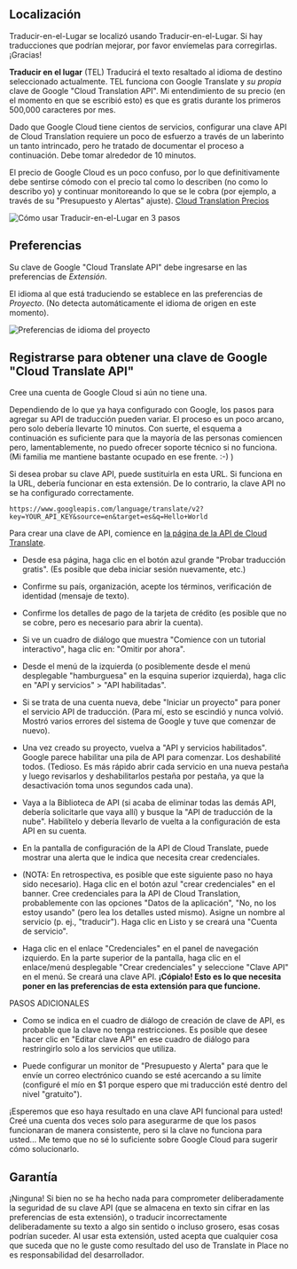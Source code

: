 ## Localización ##

Traducir-en-el-Lugar se localizó usando Traducir-en-el-Lugar. Si hay traducciones que podrían mejorar, por favor envíemelas para corregirlas. ¡Gracias!


**Traducir en el lugar** (TEL) Traducirá el texto resaltado al idioma de destino seleccionado actualmente. TEL funciona con Google Translate y *su propia* clave de Google "Cloud Translation API". Mi entendimiento de su precio (en el momento en que se escribió esto) es que es gratis durante los primeros 500,000 caracteres por mes.

Dado que Google Cloud tiene cientos de servicios, configurar una clave API de Cloud Translation requiere un poco de esfuerzo a través de un laberinto un tanto intrincado, pero he tratado de documentar el proceso a continuación. Debe tomar alrededor de 10 minutos.

El precio de Google Cloud es un poco confuso, por lo que definitivamente debe sentirse cómodo con el precio tal como lo describen (no como lo describo yo) y continuar monitoreando lo que se le cobra (por ejemplo, a través de su "Presupuesto y Alertas" ajuste). [Cloud Translation Precios](https://cloud.google.com/translate/pricing)

![Cómo usar Traducir-en-el-Lugar en 3 pasos](https://ext.runcode.run/tip/readme/TIP_howto.png)

## Preferencias ##

Su clave de Google "Cloud Translate API" debe ingresarse en las preferencias de *Extensión*.

El idioma al que está traduciendo se establece en las preferencias de *Proyecto*. (No detecta automáticamente el idioma de origen en este momento).

![Preferencias de idioma del proyecto](https://ext.runcode.run/tip/readme/TIP_project_prefs.png)

## Registrarse para obtener una clave de Google "Cloud Translate API" ##

Cree una cuenta de Google Cloud si aún no tiene una.

Dependiendo de lo que ya haya configurado con Google, los pasos para agregar su API de traducción pueden variar. El proceso es un poco arcano, pero solo debería llevarte 10 minutos. Con suerte, el esquema a continuación es suficiente para que la mayoría de las personas comiencen pero, lamentablemente, no puedo ofrecer soporte técnico si no funciona. (Mi familia me mantiene bastante ocupado en ese frente. :-) )

Si desea probar su clave API, puede sustituirla en esta URL. Si funciona en la URL, debería funcionar en esta extensión. De lo contrario, la clave API no se ha configurado correctamente.

    https://www.googleapis.com/language/translate/v2?key=YOUR_API_KEY&source=en&target=es&q=Hello+World

Para crear una clave de API, comience en [la página de la API de Cloud Translate](https://cloud.google.com/translate/).

- Desde esa página, haga clic en el botón azul grande "Probar traducción gratis". (Es posible que deba iniciar sesión nuevamente, etc.)

- Confirme su país, organización, acepte los términos, verificación de identidad (mensaje de texto).

- Confirme los detalles de pago de la tarjeta de crédito (es posible que no se cobre, pero es necesario para abrir la cuenta).

- Si ve un cuadro de diálogo que muestra "Comience con un tutorial interactivo", haga clic en: "Omitir por ahora".

- Desde el menú de la izquierda (o posiblemente desde el menú desplegable "hamburguesa" en la esquina superior izquierda), haga clic en "API y servicios" > "API habilitadas".

- Si se trata de una cuenta nueva, debe "Iniciar un proyecto" para poner el servicio API de traducción. (Para mí, esto se escindió y nunca volvió. Mostró varios errores del sistema de Google y tuve que comenzar de nuevo).

- Una vez creado su proyecto, vuelva a "API y servicios habilitados". Google parece habilitar una pila de API para comenzar. Los deshabilité todos. (Tedioso. Es más rápido abrir cada servicio en una nueva pestaña y luego revisarlos y deshabilitarlos pestaña por pestaña, ya que la desactivación toma unos segundos cada una).

- Vaya a la Biblioteca de API (si acaba de eliminar todas las demás API, debería solicitarle que vaya allí) y busque la "API de traducción de la nube". Habilítelo y debería llevarlo de vuelta a la configuración de esta API en su cuenta.

- En la pantalla de configuración de la API de Cloud Translate, puede mostrar una alerta que le indica que necesita crear credenciales.

- (NOTA: En retrospectiva, es posible que este siguiente paso no haya sido necesario). Haga clic en el botón azul "crear credenciales" en el banner. Cree credenciales para la API de Cloud Translation, probablemente con las opciones "Datos de la aplicación", "No, no los estoy usando" (pero lea los detalles usted mismo). Asigne un nombre al servicio (p. ej., "traducir"). Haga clic en Listo y se creará una "Cuenta de servicio".

- Haga clic en el enlace "Credenciales" en el panel de navegación izquierdo. En la parte superior de la pantalla, haga clic en el enlace/menú desplegable "Crear credenciales" y seleccione "Clave API" en el menú. Se creará una clave API. **¡Cópialo! Esto es lo que necesita poner en las preferencias de esta extensión para que funcione.**

PASOS ADICIONALES
- Como se indica en el cuadro de diálogo de creación de clave de API, es probable que la clave no tenga restricciones. Es posible que desee hacer clic en "Editar clave API" en ese cuadro de diálogo para restringirlo solo a los servicios que utiliza.

- Puede configurar un monitor de "Presupuesto y Alerta" para que le envíe un correo electrónico cuando se esté acercando a su límite (configuré el mío en $1 porque espero que mi traducción esté dentro del nivel "gratuito").

¡Esperemos que eso haya resultado en una clave API funcional para usted! Creé una cuenta dos veces solo para asegurarme de que los pasos funcionaran de manera consistente, pero si la clave no funciona para usted... Me temo que no sé lo suficiente sobre Google Cloud para sugerir cómo solucionarlo.

## Garantía ##

¡Ninguna! Si bien no se ha hecho nada para comprometer deliberadamente la seguridad de su clave API (que se almacena en texto sin cifrar en las preferencias de esta extensión), o traducir incorrectamente deliberadamente su texto a algo sin sentido o incluso grosero, esas cosas podrían suceder. Al usar esta extensión, usted acepta que cualquier cosa que suceda que no le guste como resultado del uso de Translate in Place no es responsabilidad del desarrollador.
